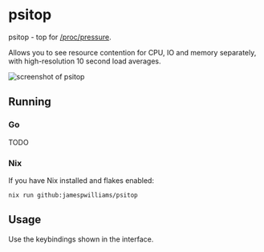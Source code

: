 # psitop

psitop - top for [/proc/pressure](https://docs.kernel.org/accounting/psi.html).

Allows you to see resource contention for CPU, IO and memory separately, with
high-resolution 10 second load averages.

![screenshot of psitop](TODO)

## Running

### Go

TODO

### Nix

If you have Nix installed and flakes enabled:

```
nix run github:jamespwilliams/psitop
```

## Usage

Use the keybindings shown in the interface.
